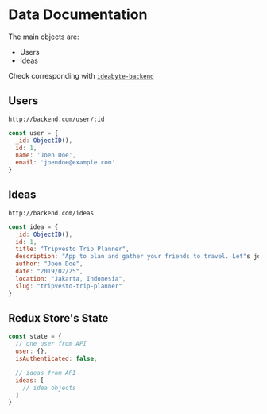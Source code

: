 # Data Documentation

The main objects are:

- Users
- Ideas

Check corresponding with [`ideabyte-backend`](http://github.com/ideabyte/ideabyte-backend)

## Users

`http://backend.com/user/:id`

```js
const user = {
  _id: ObjectID(),
  id: 1,
  name: 'Joen Doe',
  email: 'joendoe@example.com'
}
```

## Ideas

`http://backend.com/ideas`

```js
const idea = {
  _id: ObjectID(),
  id: 1,
  title: "Tripvesto Trip Planner",
  description: "App to plan and gather your friends to travel. Let"s join us!",
  author: "Joen Doe",
  date: "2019/02/25",
  location: "Jakarta, Indonesia",
  slug: "tripvesto-trip-planner"
}
```

## Redux Store's State

```js
const state = {
  // one user from API
  user: {},
  isAuthenticated: false,

  // ideas from API
  ideas: [
    // idea objects
  ]
}
```
